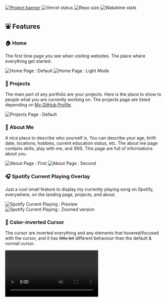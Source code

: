 [![Project banner](https://cdn.upload.systems/uploads/bggH8fp9.png)](https://falcxxdev.ml)
![Vercel status](https://img.shields.io/github/deployments/gifaldyazkaa/falcxxdev.ml/Production?label=Vercel&logo=vercel&logoColor=%23000&style=for-the-badge) ![Repo size](https://img.shields.io/github/repo-size/gifaldyazkaa/falcxxdev.ml?logo=github&style=for-the-badge) ![Wakatime stats](https://wakatime.com/badge/user/aac434b8-a027-4f92-ac90-e5b2ae48b541/project/67fe8ea2-3fe3-4f1c-b837-fe554b8e01e0.svg?style=for-the-badge)

## ⛲ Features

### 🏠 Home

The first time page you see when visiting websites. The place where everything get started.

![Home Page : Default](https://cdn.upload.systems/uploads/lkuEyP96.png)
![Home Page : Light Mode](https://cdn.upload.systems/uploads/2BvMsHr7.png)

### 💼 Projects

The main part of any portfolio are your projects. Here is the place to show to people what you are currently working on. The projects page are listed depending on [My GitHub Profile](https://github.com/gifaldyazkaa).

![Projects Page : Default](https://cdn.upload.systems/uploads/ubyQdvJE.png)

### 👤 About Me

A nice place to describe who yourself is. You can describe your age, birth date, locations, hobbies, current education status, etc. The about me page contains skills, play with me, and SNS. This page are full of informations about you.

![About Page : First](https://cdn.upload.systems/uploads/2WOPfCHT.png)
![About Page : Second](https://cdn.upload.systems/uploads/cGdnrdS2.png)

### 🎧 Spotify Current Playing Overlay

Just a cool small feature to display my currently playing song on Spotify, everywhere, on the landing page, projects, and about.

![Spotify Current Playing : Preview](https://cdn.upload.systems/uploads/tfF78dPN.png)
![Spotify Current Playing : Zoomed version](https://cdn.upload.systems/uploads/hXLpPZxN.png)

### 🎨 Color-inverted Cursor

The cursor are inverted everything and any elements that hovered/focused with the cursor, and it has ~~little bit~~ different behaviour than the default & normal cursor.

<video src="https://cdn.upload.systems/uploads/SqqhkLhC.mp4" />

## ➡️ Development

### 🛠️ Requirements

A [node.js](https://nodejs.org) >= 12.16.2 setup with [pnpm](https://pnpm.io) is recommended.

### 📦 Install dependencies

```sh
$ pnpm install
```

### 🏃 Serve and Start Development server

```sh
$ pnpm start
#
# ✨ Built in 450ms
```

### :tada: Open http://localhost:8080 to see the result!

### ⚡ Optimizing for Production

```sh
$ pnpm build
#
# ✨ Built in 450ms
```

## 📃 License

[falcxxdev.ml](https://www.falcxxdev.ml) is Licensed Under [MIT License](./LICENSE).
